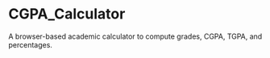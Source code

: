 # CGPA_Calculator
A browser-based academic calculator to compute grades, CGPA, TGPA, and percentages.
